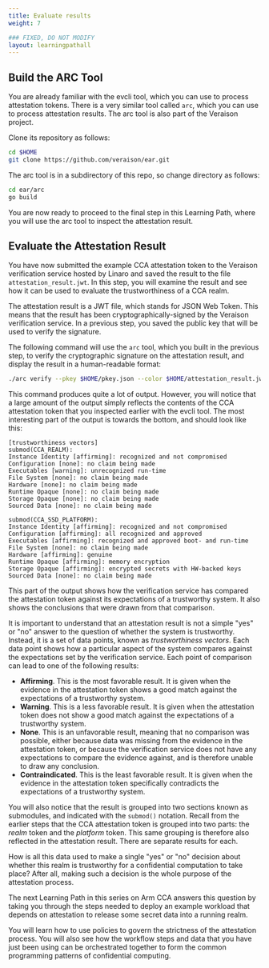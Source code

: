 ```yaml
---
title: Evaluate results
weight: 7

### FIXED, DO NOT MODIFY
layout: learningpathall
---
```


## Build the ARC Tool

You are already familiar with the evcli tool, which you can use to process attestation tokens. There is a very similar tool called `arc`, which you can use to process attestation results. The arc tool is also part of the Veraison project. 

Clone its repository as follows:

```bash
cd $HOME
git clone https://github.com/veraison/ear.git
```

The arc tool is in a subdirectory of this repo, so change directory as follows:

```bash
cd ear/arc
go build
```

You are now ready to proceed to the final step in this Learning Path, where you will use the arc tool to inspect the attestation result.

## Evaluate the Attestation Result
You have now submitted the example CCA attestation token to the Veraison verification service hosted by Linaro and saved the result to the file `attestation_result.jwt`. In this step, you will examine the result and see how it can be used to evaluate the trustworthiness of a CCA realm.

The attestation result is a JWT file, which stands for JSON Web Token. This means that the result has been cryptographically-signed by the Veraison verification service. In a previous step, you saved the public key that will be used to verify the signature.

The following command will use the `arc` tool, which you built in the previous step, to verify the cryptographic signature on the attestation result, and display the result in a human-readable format:

```bash
./arc verify --pkey $HOME/pkey.json --color $HOME/attestation_result.jwt
```

This command produces quite a lot of output. However, you will notice that a large amount of the output simply reflects the contents of the CCA attestation token that you inspected earlier with the evcli tool. The most interesting part of the output is towards the bottom, and should look like this:

```output
[trustworthiness vectors]
submod(CCA_REALM):
Instance Identity [affirming]: recognized and not compromised
Configuration [none]: no claim being made
Executables [warning]: unrecognized run-time
File System [none]: no claim being made
Hardware [none]: no claim being made
Runtime Opaque [none]: no claim being made
Storage Opaque [none]: no claim being made
Sourced Data [none]: no claim being made

submod(CCA_SSD_PLATFORM):
Instance Identity [affirming]: recognized and not compromised
Configuration [affirming]: all recognized and approved
Executables [affirming]: recognized and approved boot- and run-time
File System [none]: no claim being made
Hardware [affirming]: genuine
Runtime Opaque [affirming]: memory encryption
Storage Opaque [affirming]: encrypted secrets with HW-backed keys
Sourced Data [none]: no claim being made
```

This part of the output shows how the verification service has compared the attestation token against its expectations of a trustworthy system. It also shows the conclusions that were drawn from that comparison.

It is important to understand that an attestation result is not a simple "yes" or "no" answer to the question of whether the system is trustworthy. Instead, it is a set of data points, known as _trustworthiness vectors_. Each data point shows how a particular aspect of the system compares against the expectations set by the verification service. Each point of comparison can lead to one of the following results:

- __Affirming__. This is the most favorable result. It is given when the evidence in the attestation token shows a good match against the expectations of a trustworthy system.
- __Warning__. This is a less favorable result. It is given when the attestation token does not show a good match against the expectations of a trustworthy system.
- __None__. This is an unfavorable result, meaning that no comparison was possible, either because data was missing from the evidence in the attestation token, or because the verification service does not have any expectations to compare the evidence against, and is therefore unable to draw any conclusion.
- __Contraindicated__. This is the least favorable result. It is given when the evidence in the attestation token specifically contradicts the expectations of a trustworthy system.

You will also notice that the result is grouped into two sections known as submodules, and indicated with the `submod()` notation. Recall from the earlier steps that the CCA attestation token is grouped into two parts: the _realm_ token and the _platform_ token. This same grouping is therefore also reflected in the attestation result. There are separate results for each.

How is all this data used to make a single "yes" or "no" decision about whether this realm is trustworthy for a confidential computation to take place? After all, making such a decision is the whole purpose of the attestation process.

The next Learning Path in this series on Arm CCA answers this question by taking you through the steps needed to deploy an example workload that depends on attestation to release some secret data into a running realm. 

You will learn how to use policies to govern the strictness of the attestation process. You will also see how the workflow steps and data that you have just been using can be orchestrated together to form the common programming patterns of confidential computing.